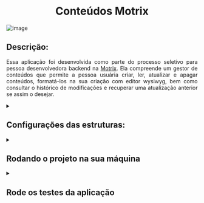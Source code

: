 # <h1 align="center"> Conteúdos Motrix </h1>

![image](https://user-images.githubusercontent.com/98190806/198351437-58e88e9d-e01b-4f66-b457-98aaaf092156.png)

## Descrição:

<p align="justify">Essa aplicação foi desenvolvida como parte do processo seletivo para pessoa desenvolvedora backend na <a href="https://www.motrix.global/#topo" >Motrix</a>. Ela compreende um gestor de conteúdos que permite a pessoa usuária criar, ler, atualizar e apagar conteúdos, formatá-los na sua criação com editor wysiwyg, bem como consultar o histórico de modificações e recuperar uma atualização anterior se assim o desejar.</p>



<details>
   <summary><h2>Configurações das estruturas:</h2></summary>

  ### Setup:

  <p align="justify">A aplicação é compostade três camadas: banco de dados, backend e frontend. Essas camadas estão isoladas entre si em containers <strong>Docker</strong>, que funcionam em conjunto geridos pelo <strong>Docker-compose</strong>.</p>

  ### Banco de dados:

  <p align="justify">O banco de dados da aplicação é o Motrix, suportado pelo <strong>MySQL</strong>, um sistema de gerenciamento de bancos de dados relacionais open-source. O banco conta com duas tabelas, uma para armazenar os conteúdos, denominada <strong>contents</strong> e outra para armazenar o histórico das alterações feitas nos conteúdos ao longo do tempo,denominada <strong>histories</strong>. As tabelas possuem campos e relacionamento conforme demonstrado no esque abaixo: </p>

  ![image](https://user-images.githubusercontent.com/98190806/198350462-024589a1-8c00-4c0c-ad4f-3c0ba390ff93.png)

  ### Backend:

  <p align="justify">A ligação entre o banco de dados e o frontend é feita por meio de uma <strong>API RESTful</strong>, contando com as camadas <strong>MSC</strong> (Model, Service e Controller) e uma camada adicional de <strong>middlewares</strong> para validação de requisições e tratamento de erros. A API foi contruída em <strong>Node.js</strong> e teve seus endpoints estruturados com uso do <strong>Express</strong>; a manipulação do banco de dados foi facilitada pelo uso da <strong>ORM Sequelize</strong>. É uma <strong>API CRUD</strong> (Create, Read, Update and Delete), permitindo operações de <strong>criação, leitura, atualização e exclusão</strong> de conteúdos.</p>
  <p align="justify">O desenvolvimento foi orientado ao comportamento, utilizando <strong>Typescript</strong> e aplicando conceitos de <strong>Programação Orientada a Objetos</strong>. Os testes desenvolvidos foram de integração e fizeram uso de <strong>Mocha</strong>, <strong>Chai</strong>, <strong>Chai-http</strong> e <strong>Sinon</strong>. A documentação completa das rotas da API pode ser encontrada no <a href="https://www.postman.com/" target="_blanck">Postman</a>, clicando no ícone abaixo.</p>

  <a href="https://documenter.getpostman.com/view/22527230/2s84LF4bz7" target="_blanck">
    <img src="https://user-images.githubusercontent.com/98190806/198616220-1791f96f-b572-42aa-8bfd-21bec5d7fe5a.png" height="160"/>
  </a>

  ### Frontend:

  <p align="justify">O frontend da aplicação foi desenvolvido em <strong>React</strong>. Ela é composta de cinco rotas, viabilizadas pelo <strong>React-Router-Dom</strong>; sendo elas para listar todos os conteúdos, pesquisar conteúdos por título, visualizar histórico de atualizações, atualizar conteúdos e criá-los. O desenvolvimento do frontend também foi orientado ao comportamento, com os testes sendo <strong>End2End</strong>, desenvolvidos utilizando <strong>Cypress</strong>.A estrutura seguida empregou a organização de diretórios por funcionalidades, contando com as separações entre <strong>components</strong>, <strong>page</strong>, <strong>helpers</strong> e <strong>style</strong>; enquanto isso, a estilização da página foi feita utilizando <strong>CSS</strong>.</p>

</details>

<details>
  <summary><h2>Rodando o projeto na sua máquina</h2></summary>

  1. Escolha um diretório e clone o repositório utilizando **git clone**:
  ```
    git@github.com:AirelRibeiro/motrix-desafio.git
  ```

  2. Acesse o diretório do projeto **motrix-desafio** e instale as dependências:
  ```
    cd motrix-desafio
    npm install
  ```

  3. Então rode o script **compose:up** para montar a aplicação:
  ```
    npm run compose:up
  ```

  4. Entre no diretório de backend e utilize o script **prepare:db** para iniciar o banco Motrix:
  ```
    cd backend
    npm run prepare:db
  ```
  5. Por fim, com o banco funcionando, acesse o projeto via navegador, usando a seguinte url:
  ```
    http://localhost:3000
  ```
  _Para sua melhor experiência o script **prepare:db** também popula o banco com 10 conteúdos, então a página inicial da aplicação irá lista-los assim que carregar._
  
  </details>


<details>
  <summary><h2>Rode os testes da aplicação</h2></summary>
  
  1. No diretório raiz do projeto, acesse o backend
  ```
    cd backend
  ```

  2. Agora basta rodar o script de teste:
  ```
    npm run test
  ```
  3. Para verificar a cobertura de testes da aplicação, rode o script **test:coverage**:
  ```
    npm run test:coverage
  ```

  ### Testes do frontend

  **Observação importante**: _Optou-se por não fazer mcks para os testes de frontend, visando ter uma interação real com a API no momento dos testes, assim, antes de sequir os passos abaixo, verifique que executou todos os passos da seção **Rodando o projeto na sua máquina:**_

  1. No diretório raiz do projeto, acesse o frontend

  ```
    cd frontend
  ```

  2. Agora basta rodar o script de teste:
  ```
    npm run test
  ```
  
  3. Quando o Cypress abrir, você só precisa rodar as specs:
  ```
    0_header.cy.js
    1_home.cy.js
    2_history.cy.js
    3_search.cy.js
    4_formDemostration.cy.js
  ```

</details>
